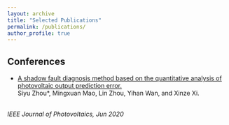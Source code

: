```yaml
---
layout: archive
title: "Selected Publications"
permalink: /publications/
author_profile: true
---
```




## Conferences
* [A shadow fault diagnosis method based on the quantitative analysis of photovoltaic output prediction error.](https://ieeexplore.ieee.org/document/9099623) <br>
 Siyu Zhou*, Mingxuan Mao, Lin Zhou, Yihan Wan, and Xinze Xi.
 <br>
<i> IEEE Journal of Photovoltaics, Jun 2020 </i> <br>

